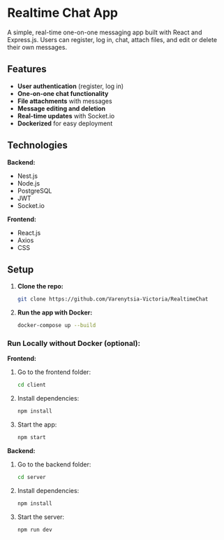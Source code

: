 # Realtime Chat App

A simple, real-time one-on-one messaging app built with React and Express.js. Users can register, log in, chat, attach files, and edit or delete their own messages.

## Features
- **User authentication** (register, log in)
- **One-on-one chat functionality**
- **File attachments** with messages
- **Message editing and deletion**
- **Real-time updates** with Socket.io
- **Dockerized** for easy deployment

## Technologies
**Backend:**
- Nest.js
- Node.js
- PostgreSQL
- JWT
- Socket.io 

**Frontend:**
- React.js
- Axios
- CSS

## Setup

1. **Clone the repo:**
   ```bash
   git clone https://github.com/Varenytsia-Victoria/RealtimeChat
   ```

2. **Run the app with Docker:**
   ```bash
   docker-compose up --build
   ```

### Run Locally without Docker (optional):

**Frontend:**

1. Go to the frontend folder:
   ```bash
   cd client
   ```

2. Install dependencies:
   ```bash
   npm install
   ```

3. Start the app:
   ```bash
   npm start
   ```

**Backend:**

1. Go to the backend folder:
   ```bash
   cd server
   ```

2. Install dependencies:
   ```bash
   npm install
   ```

3. Start the server:
   ```bash
   npm run dev
   ```

